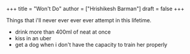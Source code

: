 +++
title = "Won't Do"
author = ["Hrishikesh Barman"]
draft = false
+++

Things that i'll never ever ever ever attempt in this lifetime.

-   drink more than 400ml of neat at once
-   kiss in an uber
-   get a dog when i don't have the capacity to train her properly

